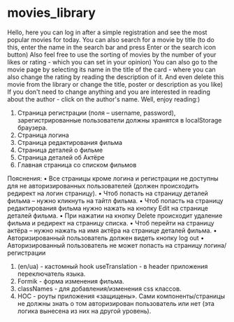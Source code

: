 # movies_library

Hello, here you can log in after a simple registration and see the most popular movies for today.
You can also search for a movie by title (to do this, enter the name in the search bar and press Enter or the search icon button)
Also feel free to use the sorting of movies by the number of your likes or rating - which you can set in your opinion)
You can also go to the movie page by selecting its name in the title of the card - where you can also change the rating by reading the description of it. And even delete this movie from the library or change the title, poster or description as you like)
If you don't need to change anything and you are interested in reading about the author - click on the author's name.
Well, enjoy reading:)

1. Страница регистрации (поля – username, password),
   зарегистрированные пользователи должны хранятся в
   localStorage браузера.
2. Страница логина
3. Страница редактирования фильма
4. Страница деталей о фильме
5. Страница деталей об Актёре
6. Главная страница со списком фильмов

Пояснения:
• Все страницы кроме логина и регистрации не доступны
для не авторизированных пользователей (должен
происходить редирект на логин страницу).
• Чтоб попасть на страницу деталей фильма – нужно
кликнуть на тайтл фильма.
• Чтоб попасть на страницу редактирования фильма нужно
нажать на кнопку Edit на странице деталей фильма.
• При нажатии на кнопку Delete происходит удаление
фильма и редирект на страницу списка.
• Чтоб перейти на страницу актёра – нужно нажать на имя
актёра на странице деталей фильма.
• Авторизированный пользователь должен видеть кнопку
log out
• Авторизированный пользователь не может попасть на
страницу логина/регистрации

1. (en/ua) - кастомный hook useTranslation - в header приложения переключатель языка.
2. Formik - форма изменения фильма.
3. classNames - для добавления/изменения css классов.
4. HOC - роуты приложения «защищены». Сами
   компоненты/страницы не должны знать о том
   авторизирован пользователь или нет (эта логика
   вынесена из них на другой уровень).
